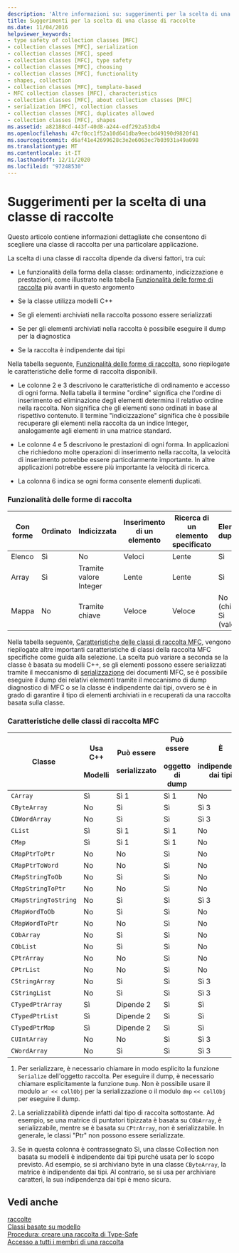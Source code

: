 ```yaml
---
description: 'Altre informazioni su: suggerimenti per la scelta di una classe di raccolte'
title: Suggerimenti per la scelta di una classe di raccolte
ms.date: 11/04/2016
helpviewer_keywords:
- type safety of collection classes [MFC]
- collection classes [MFC], serialization
- collection classes [MFC], speed
- collection classes [MFC], type safety
- collection classes [MFC], choosing
- collection classes [MFC], functionality
- shapes, collection
- collection classes [MFC], template-based
- MFC collection classes [MFC], characteristics
- collection classes [MFC], about collection classes [MFC]
- serialization [MFC], collection classes
- collection classes [MFC], duplicates allowed
- collection classes [MFC], shapes
ms.assetid: a82188cd-443f-40d8-a244-edf292a53db4
ms.openlocfilehash: 47cf0cc1f52a10d641dba9eecbd49190d9820f41
ms.sourcegitcommit: d6af41e42699628c3e2e6063ec7b03931a49a098
ms.translationtype: MT
ms.contentlocale: it-IT
ms.lasthandoff: 12/11/2020
ms.locfileid: "97248530"
---
```

# <a name="recommendations-for-choosing-a-collection-class"></a>Suggerimenti per la scelta di una classe di raccolte

Questo articolo contiene informazioni dettagliate che consentono di scegliere una classe di raccolta per una particolare applicazione.

La scelta di una classe di raccolta dipende da diversi fattori, tra cui:

- Le funzionalità della forma della classe: ordinamento, indicizzazione e prestazioni, come illustrato nella tabella [Funzionalità delle forme di raccolta](#_core_collection_shape_features) più avanti in questo argomento

- Se la classe utilizza modelli C++

- Se gli elementi archiviati nella raccolta possono essere serializzati

- Se per gli elementi archiviati nella raccolta è possibile eseguire il dump per la diagnostica

- Se la raccolta è indipendente dai tipi

Nella tabella seguente, [Funzionalità delle forme di raccolta](#_core_collection_shape_features), sono riepilogate le caratteristiche delle forme di raccolta disponibili.

- Le colonne 2 e 3 descrivono le caratteristiche di ordinamento e accesso di ogni forma. Nella tabella il termine "ordine" significa che l'ordine di inserimento ed eliminazione degli elementi determina il relativo ordine nella raccolta. Non significa che gli elementi sono ordinati in base al rispettivo contenuto. Il termine "indicizzazione" significa che è possibile recuperare gli elementi nella raccolta da un indice Integer, analogamente agli elementi in una matrice standard.

- Le colonne 4 e 5 descrivono le prestazioni di ogni forma. In applicazioni che richiedono molte operazioni di inserimento nella raccolta, la velocità di inserimento potrebbe essere particolarmente importante. In altre applicazioni potrebbe essere più importante la velocità di ricerca.

- La colonna 6 indica se ogni forma consente elementi duplicati.

### <a name="collection-shape-features"></a><a name="_core_collection_shape_features"></a> Funzionalità delle forme di raccolta

|Con forme|Ordinato|Indicizzata|Inserimento di un elemento|Ricerca di un elemento specificato|Elementi duplicati|
|-----------|--------------|--------------|-----------------------|----------------------------------|-------------------------|
|Elenco|Sì|No|Veloci|Lente|Sì|
|Array|Sì|Tramite valore Integer|Lente|Lente|Sì|
|Mappa|No|Tramite chiave|Veloce|Veloce|No (chiavi) Sì (valori)|

Nella tabella seguente, [Caratteristiche delle classi di raccolta MFC](#_core_characteristics_of_mfc_collection_classes), vengono riepilogate altre importanti caratteristiche di classi della raccolta MFC specifiche come guida alla selezione. La scelta può variare a seconda se la classe è basata su modelli C++, se gli elementi possono essere serializzati tramite il meccanismo di [serializzazione](../mfc/serialization-in-mfc.md) dei documenti MFC, se è possibile eseguire il dump dei relativi elementi tramite il meccanismo di dump diagnostico di MFC o se la classe è indipendente dai tipi, ovvero se è in grado di garantire il tipo di elementi archiviati in e recuperati da una raccolta basata sulla classe.

### <a name="characteristics-of-mfc-collection-classes"></a><a name="_core_characteristics_of_mfc_collection_classes"></a> Caratteristiche delle classi di raccolta MFC

|Classe|Usa C++<br /><br /> Modelli|Può essere<br /><br /> serializzato|Può essere<br /><br /> oggetto di dump|È<br /><br /> indipendente dai tipi|
|-----------|------------------------------|---------------------------|-----------------------|-----------------------|
|`CArray`|Sì|Sì 1|Sì 1|No|
|`CByteArray`|No|Sì|Sì|Sì 3|
|`CDWordArray`|No|Sì|Sì|Sì 3|
|`CList`|Sì|Sì 1|Sì 1|No|
|`CMap`|Sì|Sì 1|Sì 1|No|
|`CMapPtrToPtr`|No|No|Sì|No|
|`CMapPtrToWord`|No|No|Sì|No|
|`CMapStringToOb`|No|Sì|Sì|No|
|`CMapStringToPtr`|No|No|Sì|No|
|`CMapStringToString`|No|Sì|Sì|Sì 3|
|`CMapWordToOb`|No|Sì|Sì|No|
|`CMapWordToPtr`|No|No|Sì|No|
|`CObArray`|No|Sì|Sì|No|
|`CObList`|No|Sì|Sì|No|
|`CPtrArray`|No|No|Sì|No|
|`CPtrList`|No|No|Sì|No|
|`CStringArray`|No|Sì|Sì|Sì 3|
|`CStringList`|No|Sì|Sì|Sì 3|
|`CTypedPtrArray`|Sì|Dipende 2|Sì|Sì|
|`CTypedPtrList`|Sì|Dipende 2|Sì|Sì|
|`CTypedPtrMap`|Sì|Dipende 2|Sì|Sì|
|`CUIntArray`|No|No|Sì|Sì 3|
|`CWordArray`|No|Sì|Sì|Sì 3|

1. Per serializzare, è necessario chiamare in modo esplicito la funzione `Serialize` dell'oggetto raccolta. Per eseguire il dump, è necessario chiamare esplicitamente la funzione `Dump`. Non è possibile usare il modulo `ar << collObj` per la serializzazione o il modulo `dmp` `<< collObj` per eseguire il dump.

2. La serializzabilità dipende infatti dal tipo di raccolta sottostante. Ad esempio, se una matrice di puntatori tipizzata è basata su `CObArray`, è serializzabile, mentre se è basata su `CPtrArray`, non è serializzabile. In generale, le classi "Ptr" non possono essere serializzate.

3. Se in questa colonna è contrassegnato Sì, una classe Collection non basata su modelli è indipendente dai tipi purché usata per lo scopo previsto. Ad esempio, se si archiviano byte in una classe `CByteArray`, la matrice è indipendente dai tipi. Al contrario, se si usa per archiviare caratteri, la sua indipendenza dai tipi è meno sicura.

## <a name="see-also"></a>Vedi anche

[raccolte](../mfc/collections.md)<br/>
[Classi basate su modello](../mfc/template-based-classes.md)<br/>
[Procedura: creare una raccolta di Type-Safe](../mfc/how-to-make-a-type-safe-collection.md)<br/>
[Accesso a tutti i membri di una raccolta](../mfc/accessing-all-members-of-a-collection.md)
